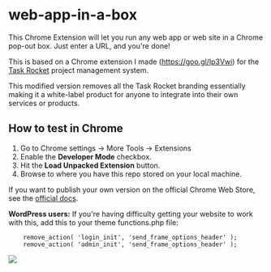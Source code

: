 
# web-app-in-a-box

This Chrome Extension will let you run any web app or web site in a Chrome pop-out box. Just enter a URL, and you're done!

This is based on a Chrome extension I made (https://goo.gl/Ip3Vwi) for the <a href="http://taskrocket.info/">Task Rocket</a> project management system.

This modified version removes all the Task Rocket branding essentially making it a white-label product for anyone to integrate into their own services or products.

<h2>How to test in Chrome</h2>

1. Go to Chrome settings -> More Tools -> Extensions
2. Enable the <strong>Developer Mode</strong> checkbox.
3. Hit the <strong>Load Unpacked Extension</strong> button.
4. Browse to where you have this repo stored on your local machine.

If you want to publish your own version on the official Chrome Web Store, see the <a href="https://developer.chrome.com/webstore/publish">official docs</a>.

**WordPress users:** If you're having difficulty getting your website to work with this, add this to your theme functions.php file: 

```
    remove_action( 'login_init', 'send_frame_options_header' );
    remove_action( 'admin_init', 'send_frame_options_header' );
```

<img src="http://michaelott.id.au/web-app-in-a-box.gif" />